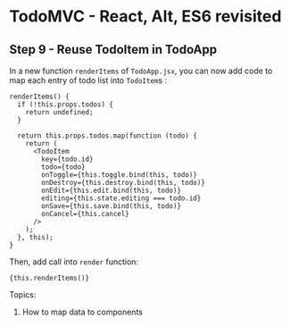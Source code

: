 
# TodoMVC - React, Alt, ES6 revisited


## Step 9 - Reuse TodoItem in TodoApp

In a new function `renderItems` of `TodoApp.jsx`, you can now add code to map each entry of todo list into `TodoItem`s :

``` 
renderItems() {
  if (!this.props.todos) {
    return undefined;
  }
  
  return this.props.todos.map(function (todo) {
    return (
      <TodoItem
        key={todo.id}
        todo={todo}
        onToggle={this.toggle.bind(this, todo)}
        onDestroy={this.destroy.bind(this, todo)}
        onEdit={this.edit.bind(this, todo)}
        editing={this.state.editing === todo.id}
        onSave={this.save.bind(this, todo)}
        onCancel={this.cancel}
      />
    );
  }, this);
}
```

Then, add call into `render` function:

```
{this.renderItems()}
```

Topics:

1. How to map data to components
